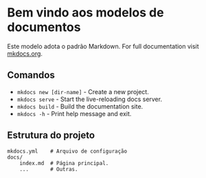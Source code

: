# Bem vindo aos modelos de documentos 

Este modelo adota o padrão Markdown.
For full documentation visit [mkdocs.org](https://www.mkdocs.org).

## Comandos

* `mkdocs new [dir-name]` - Create a new project.
* `mkdocs serve` - Start the live-reloading docs server.
* `mkdocs build` - Build the documentation site.
* `mkdocs -h` - Print help message and exit.

## Estrutura do projeto

    mkdocs.yml    # Arquivo de configuração
    docs/
        index.md  # Página principal.
        ...       # Outras.

